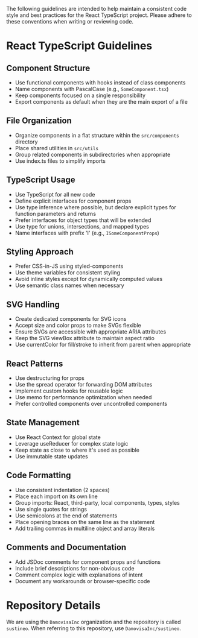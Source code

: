 The following guidelines are intended to help maintain a consistent code style and best practices for the React TypeScript project. Please adhere to these conventions when writing or reviewing code.

# React TypeScript Guidelines

## Component Structure
- Use functional components with hooks instead of class components
- Name components with PascalCase (e.g., `SomeComponent.tsx`)
- Keep components focused on a single responsibility
- Export components as default when they are the main export of a file

## File Organization
- Organize components in a flat structure within the `src/components` directory
- Place shared utilities in `src/utils`
- Group related components in subdirectories when appropriate
- Use index.ts files to simplify imports

## TypeScript Usage
- Use TypeScript for all new code
- Define explicit interfaces for component props
- Use type inference where possible, but declare explicit types for function parameters and returns
- Prefer interfaces for object types that will be extended
- Use type for unions, intersections, and mapped types
- Name interfaces with prefix 'I' (e.g., `ISomeComponentProps`)

## Styling Approach
- Prefer CSS-in-JS using styled-components
- Use theme variables for consistent styling
- Avoid inline styles except for dynamically computed values
- Use semantic class names when necessary

## SVG Handling
- Create dedicated components for SVG icons
- Accept size and color props to make SVGs flexible
- Ensure SVGs are accessible with appropriate ARIA attributes
- Keep the SVG viewBox attribute to maintain aspect ratio
- Use currentColor for fill/stroke to inherit from parent when appropriate

## React Patterns
- Use destructuring for props
- Use the spread operator for forwarding DOM attributes
- Implement custom hooks for reusable logic
- Use memo for performance optimization when needed
- Prefer controlled components over uncontrolled components

## State Management
- Use React Context for global state
- Leverage useReducer for complex state logic
- Keep state as close to where it's used as possible
- Use immutable state updates

## Code Formatting
- Use consistent indentation (2 spaces)
- Place each import on its own line
- Group imports: React, third-party, local components, types, styles
- Use single quotes for strings
- Use semicolons at the end of statements
- Place opening braces on the same line as the statement
- Add trailing commas in multiline object and array literals

## Comments and Documentation
- Add JSDoc comments for component props and functions
- Include brief descriptions for non-obvious code
- Comment complex logic with explanations of intent
- Document any workarounds or browser-specific code

# Repository Details

We are using the `DamovisaInc` organization and the repository is called `sustineo`.
When referring to this repository, use `DamovisaInc/sustineo`.